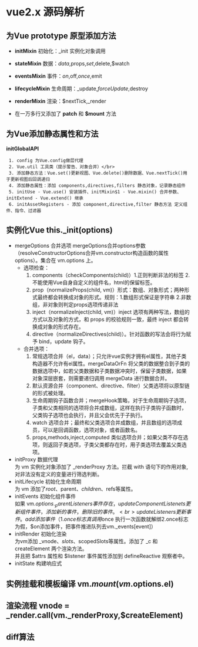 # vue2.x 源码解析

## 为Vue prototype 原型添加方法

  + **initMixin** 初始化：_init 实例化对象调用
  - **stateMixin** 数据：$data,$props,$set,$delete,$watch
  * **eventsMixin** 事件：$on,$off,$once,$emit
  + **lifecycleMixin** 生命周期：_update,$forceUpdate,$destroy
  - **renderMixin** 渲染：$nextTick,_render
  * 在一万多行又添加了 **__patch__** 和 **$mount** 方法
	
## 为Vue添加静态属性和方法
  **initGlobalAPI**
  
     1. config 为Vue.config做层代理
     2. Vue.util 工具类（提示警告、对象合并）</br>
     3. 添加静态方法：Vue.set()更新视图、Vue.delete()删除数据、Vue.nextTick()用于更新视图后回调递归
     4. 添加静态属性：添加 components,directives,filters 静态对象，记录静态组件
     5. initUse - Vue.use() 安装插件、initMixin$1 - Vue.mixin() 合并参数、initExtend - Vue.extend() 继承
     6. initAssetRegisters - 添加 component,directive,filter 静态方法 定义组件、指令、过滤器
     
## 实例化Vue this._init(options)
  + mergeOptions 合并选项
    mergeOptions合并options参数（resolveConstructorOptions合并vm.constructor构造函数的属性options）。集合在 vm.options 上。
    - 选项检查：   
      1. components（checkComponents(child)）1.正则判断非法的标签 2.不能使用Vue自身自定义的组件名，html的保留标签。
      2. prop（normalizeProps(child, vm)）形式：数组、对象形式；两种形式最终都会转换成对象的形式。规则：1.数组形式保证是字符串 2.非数组，非对象则判定props选项传递非法
      3. inject（normalizeInject(child, vm)）inject 选项有两种写法，数组的方式以及对象的方式，和 props 的校验规则一致，最终 inject 都会转换成对象的形式存在。
      4. directive（normalizeDirectives(child)）。针对函数的写法会将行为赋予 bind，update  钩子。
    - 合并选项：   
      1. 常规选项合并（el，data）；只允许vue实例才拥有el属性，其他子类构造器不允许有el属性。mergeDataOrFn 将父类的数据整合到子类的数据选项中，如若父类数据和子类数据冲突时，保留子类数据，如果对象深层嵌套，则需要递归调用 mergeData 进行数据合并。
      2. 默认资源合并（component、directive、filter）父类选项将以原型链的形式被处理。
      3. 生命周期钩子函数合并；mergeHook策略，对于生命周期钩子选项，子类和父类相同的选项将合并成数组，这样在执行子类钩子函数时，父类钩子选项也会执行，并且父会优先于子执行。
      4. watch 选项合并；最终和父类选项合并成数组，并且数组的选项成员，可以是回调函数，选项对象，或者函数名。
      5. props,methods,inject,computed 类似选项合并；如果父类不存在选项，则返回子类选项，子类父类都存在时，用子类选项去覆盖父类选项。
  + initProxy 数据代理 <br>
 	为 vm 实例化对象添加了 _renderProxy 方法。拦截 with 语句下的作用对象,对非法没有定义的变量进行筛选判断。
  + initLifecycle 初始化生命周期 <br>
  	为 vm 添加了$root、$parent、$children、$refs等属性。
  + initEvents 初始化组件事件 <br>
  	如果 vm.$options._parentListeners 事件存在，updateComponentListenets更新组件事件，添加新的事件，删除旧的事件。 <br>
	updateListeners更新事件。add添加事件（1.once标志真调用$once 执行一次函数就解绑2.once标志为假，$on添加事件，把事件推进队列去vm._events[event]）
  + initRender 初始化渲染 <br>
  	为vm添加 _vnode、$slots、$scopedSlots等属性。添加了 _c 和 createElement 两个渲染方法。 <br>
	并且把 $attrs 属性和 $listener 事件属性添加到 defineReactive 观察者中。
  + initState 构建响应式 <br>

## 实例挂载和模板编译 vm.$mount(vm.$options.el)

## 渲染流程 vnode = _render.call(vm._renderProxy,$createElement)

## diff算法
  
